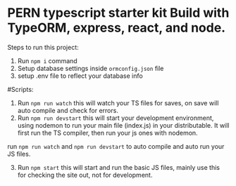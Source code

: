 # PERN typescript starter kit Build with TypeORM, express, react, and node.

Steps to run this project:

1. Run `npm i` command
2. Setup database settings inside `ormconfig.json` file
3. setup .env file to reflect your database info

#Scripts:

1. Run `npm run watch` this will watch your TS files for saves, on save will auto compile and check for errors. 
2. Run `npm run devstart` this will start your development environment, using nodemon to run your main file (index.js) in your distributable. It will first run the TS compiler, then run your js ones with nodemon.

run `npm run watch` and `npm run devstart` to auto compile and auto run your JS files.

3. Run `npm start` this will start and run the basic JS files, mainly use this for checking the site out, not for development.

